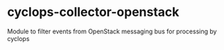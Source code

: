 # cyclops-collector-openstack
Module to filter events from OpenStack messaging bus for processing by cyclops
